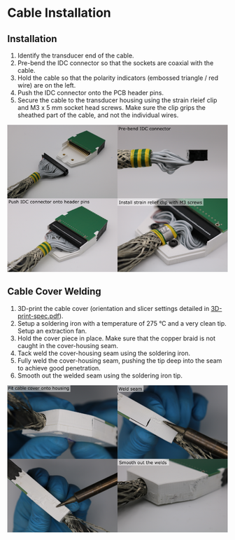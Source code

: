 # Cable Installation

## Installation

1. Identify the transducer end of the cable.
1. Pre-bend the IDC connector so that the sockets are coaxial with the cable.
1. Hold the cable so that the polarity indicators (embossed triangle / red wire) are on the left.
1. Push the IDC connector onto the PCB header pins.
1. Secure the cable to the transducer housing using the strain rleief clip and M3 x 5 mm socket head screws. Make sure the clip grips the sheathed part of the cable, and not the individual wires.

![cable-installation](img/cable-installation/cable-installation.png)

## Cable Cover Welding

1. 3D-print the cable cover (orientation and slicer settings detailed in [3D-print-spec.pdf](https://github.com/morganjroberts/open-UST/blob/main/hardware-distribution/3D-print-spec.pdf)).
1. Setup a soldering iron with a temperature of 275 °C and a very clean tip. Setup an extraction fan.
1. Hold the cover piece in place. Make sure that the copper braid is not caught in the cover-housing seam.
1. Tack weld the cover-housing seam using the soldering iron.
1. Fully weld the cover-housing seam, pushing the tip deep into the seam to achieve good penetration.
1. Smooth out the welded seam using the soldering iron tip.

![cable-cover-welding](img/cable-installation/cable-cover-welding.png)
